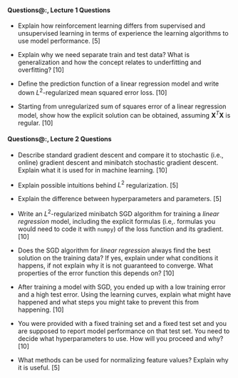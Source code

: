 #### Questions@:, Lecture 1 Questions

- Explain how reinforcement learning differs from supervised and unsupervised learning in terms of experience the learning algorithms to use model performance. [5]

- Explain why we need separate train and test data? What is generalization and how the concept relates to underfitting and overfitting? [10]

- Define the prediction function of a linear regression model and write down $L^2$-regularized mean squared error loss. [10]

- Starting from unregularized sum of squares error of a linear regression model, show how the explicit solution can be obtained, assuming $\boldsymbol X^T \boldsymbol X$ is regular. [10]

#### Questions@:, Lecture 2 Questions

- Describe standard gradient descent and compare it to stochastic (i.e., online) gradient descent and minibatch stochastic gradient descent. Explain what it is used for in machine learning. [10]

- Explain possible intuitions behind $L^2$ regularization. [5]

- Explain the difference between hyperparameters and parameters. [5]

- Write an $L^2$-regularized minibatch SGD algorithm for training a *linear regression* model, including the explicit formulas (i.e,. formulas you would
  need to code it with `numpy`) of the loss function and its gradient. [10]

- Does the SGD algorithm for *linear regression* always find the best solution on the training data? If yes, explain under what conditions it happens, if not explain why it is not guaranteed to converge. What properties of the error function this depends on? [10]

- After training a model with SGD, you ended up with a low training error and a high test error. Using the learning curves, explain what might have happened and what steps you might take to prevent this from happening. [10]

- You were provided with a fixed training set and a fixed test set and you are supposed to report model performance on that test set. You need to decide what hyperparameters to use. How will you proceed and why? [10]

- What methods can be used for normalizing feature values? Explain why it is useful. [5]
